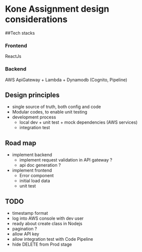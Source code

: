 # Kone Assignment design considerations

##Tech stacks
### Frontend
ReactJs
### Backend
AWS ApiGateway + Lambda + Dynamodb (Cognito, Pipeline)

## Design principles
- single source of truth, both config and code
- Modular codes, to enable unit testing
- development process
  - local dev + unit test + mock dependencies (AWS services)
  - integration test

## Road map
- implement backend
  - implement request validation in API gateway ?
  - api doc generation ?
- implement frontend
  - Error component
  - initial load data
  - unit test



## TODO
- timestamp format
- log into AWS console with dev user
- ready about create class in Nodejs
- pagination ?
- allow API key
- allow integration test with Code Pipeline
- hide DELETE from Prod stage
